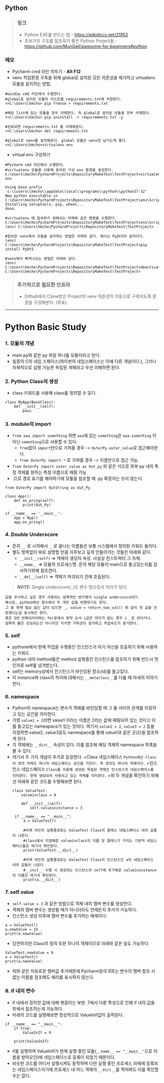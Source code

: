 ## Python

> ### 링크
> * Python EXE를 만드는 법 - https://wikidocs.net/21952
> * 초보가자 구조를 참조하기 좋은 Python Project들 - https://github.com/MunGell/awesome-for-beginners#python 

### 메모
* Pycharm cmd 라인 띄우기 - **Alt F12**
* venv 작업환경 구축을 위해 global로 설치된 모든 의존성을 제거하고 virtualenv 모듈을 설치하는 방법.
```
#windiw cmd 라인에서 수행한다.
#global로 설치된 모듈의 리스트를 requirements.txt에 저장한다.
>>C:\Users\hmcho> pip freeze > requirements.txt

#해당 list에 있는 모듈을 모두 삭제한다. 즉 global로 설치된 모듈을 전부 삭제한다.
>>C:\Users\hmcho> pip uninstall -r requirements.txt -y

#완료되면 requirements.txt 를 삭제해준다.
>>C:\Users\hmcho> del requirements.txt

#global로 venv를 설치해준다. global 모듈은 venv만 남기는게 좋다.
>>C:\Users\hmcho>virtualenv env
```
* virtual env 구성하기
```
#Pycharm cmd 라인에서 수행한다.
#virtualenv 모듈을 사용해 분리된 가상 env 환경을 생성한다.
C:\Users\hmcho\PycharmProjects\RepositoryMakeTest\TestProject>virtualenv env

Using base prefix 'c:\\users\\hmcho\\appdata\\local\\programs\\python\\python37-32'
New python executable in C:\Users\hmcho\PycharmProjects\RepositoryMakeTest\TestProject\env\Scripts\python.exe
Installing setuptools, pip, wheel...
done.

#virtualenv 에 접속하기 위해서는 아래와 같은 명령을 수행한다.
C:\Users\hmcho\PycharmProjects\RepositoryMakeTest\TestProject>env\Scripts\activate.bat
(env) C:\Users\hmcho\PycharmProjects\RepositoryMakeTest\TestProject>

#접속된 venv에서 모듈을 설치하는 방법은 아래와 같다. 예시는 PyQt5의 설치이다.
(env) C:\Users\hmcho\PycharmProjects\RepositoryMakeTest\TestProject>pip install PyQt5

#venv에서 빠져나오는 방법은 아래와 같다.
(env) C:\Users\hmcho\PycharmProjects\RepositoryMakeTest\TestProject>deactivate
C:\Users\hmcho\PycharmProjects\RepositoryMakeTest\TestProject>
```

> ### 추가적으로 필요한 인프라
> * Github에서 Clone받은 Project의 venv 의존성이 자동으로 구축되도록 환경을 구성해본다. (목표)


-----------------------------------
# Python Basic Study

### 1. 모듈의 개념
+ main.py와 같은 py 파일 하나를 모듈이라고 한다. 
+ 일종의 C의 네임 스페이스(파이썬의 네임스페이스는 아예 다른 개념이다.), 그러나 자체적으로 실행 가능한 독립된 개체라고 우선 이해하면 된다.

### 2. Python Class의 생성
+ class 키워드를 사용해 class를 정의할 수 있다.
```
class MyApp(BaseClass):
    def __init__(self):
        pass
```

### 3. module의 import
+ ```from aaa import something``` 하면 ```aaa```에 있는 ```something```은 ```aaa.something``` 이 아닌 ```something```으로 사용할 수 있다.
   * ```from```없이 ```import```만으로 가져올 경우 -> ```OuterPy.outer_value```로 접근해야한다.
   * ```from OuterPy import *``` 로 가져올 경우 -> 이름만으로 접근 가능. 
+ ```from OuterPy import outer_value as Out_py``` 와 같은 식으로 외부 py 내의 특정 객체를 원하는 특정 이름으로 매핑 가능 
+ .으로 경로 표기를 해야하기에 모듈을 참조할 때 .py 확장자는 쓰지 않는다.
```
from OuterPy import OutString as Out_Py

class App():
    def on_pring(self):
        print(Out_Py)

if __name__ == '__main__':
    app = App()
    app.on_pring()
```

### 4. Double Underscore
+ 흔히 ```__``` 로 시작해서 ```__```로 끝나는 이름들은 보통 시스템에서 정의된 키워드 들이다.
+ 별도 항목없이 바로 설명할 만큼 자주보고 깊게 안들어가는 것들은 아래와 같다.
    * ```__init__(self)``` => 객체의 생성자 속성. 사실상 컨스트럭터 그 자체.
    * ```__name__``` => 모듈의 프로세스명. 흔히 해당 모듈이 main으로 돌고있는지를 검사하기위해 참조한다.
    * ```__del__(self)``` => 객체가 파괴되기 전에 호출된다.
> **_NOTE:_**  Single Underscore(```_```)도 변수 명으로서 의미가 있다.
```
값을 무시하고 싶은 경우 사용되는 암묵적인 변수명이 single underscore이다.
예시로, python에선 함수에서 두 개의 값을 반환하기도 한다.
그 중 현재 필요 없는 값이 있으면 _, value = return_two_val() 와 같이 첫 값을 안받겠다는걸 표시하곤 한다.
혹은 5번 반복되어야하는 for문에서 정작 순서 i값은 의미가 없는 경우 i _로 쓴다거나.
암묵적 룰은 강요되는건 아니지만 지키면 가독성이 증가하고 작업속도가 증가한다.
```

### 5. self
+ pythone에서 현재 작업을 수행중인 인스턴스가 자기 자신을 호출하기 위해 사용하는 키워드.
+ python 내의 method들은 method 실행중인 인스턴스를 참조하기 위해 반드시 첫 인자로 self를 넘겨받는다.
+ self는 memory상에서 인스턴스가 바인딩된 장소(id)를 들고있다.
+ 이 instance와 class의 차이에 대해서는 ```__metaclass__```를 다룰 때 자세히 이야기한다.


### 6. namespace
+ Python의 namespace는 변수가 객체를 바인딩할 때 그 둘 사이의 관계를 저장하고 있는 공간을 의미한다.
+ 가령 ```value1 = 2```라면 value1 이라는 이름은 2라는 값에 매핑되어 있는 것이고 이를 들고있는 namespace가 있는 것이다. 여기서 ```value2 = 2```, ```value3 = 2``` 등을 지정하면 value2, value3등도 namespace를 통해 value1과 같은 곳(2)을 참조하게 된다.
+ 각 객체에는 ```__dict__``` 속성이 있다. 이를 참조해 해당 객체의 namespace 목록을 볼 수 있다.
+ 여기서 두 가지 개념이 추가로 등장한다.
   +Class 네임스페이스
   ```Python에선 Class의 정의 자체도 하나의 네임스페이스 공간을 가진다. 즉 정의도 하나의 객체이다.```
   +인스턴스 네임스페이스
   ```Class를 이용해 생성된 독립된 객체인 인스턴스의 네임스페이스를 의미한다. 현재 생성되어 사용되고 있는 객체를 의미한다.```
   +위 두 개념을 확인하기 위해선 아래와 같은 코드를 수행해보면 된다.
   ```
   class ValueTest:
       valueinclass = 8

       def __init__(self):
           self.valueininstance = 3

    if __name__ == "__main__":
        a = ValueTest()
        
        #아래 라인의 실행결과로는 ValueTest Class의 클래스 네임스페이스 내의 값들이 나온다.
        #class에서 지정해준 valueinclass의 이름 및 클래스가 가지는 기본적 네임스페이스들은 여기서 확인된다.
        print(ValueTest.__dict__)
        
        #아래 라인의 실행결과로는 ValueTest Class의 인스턴스인 a의 네임스페이스 내의 값들이 나온다.
        #__init__ 수행 시 생성되는 인스턴스의 self에 추가해준 valueininstance의 이름은 여기서 확인된다.
        print(a.__dict__)
   ```
   
### 7. self.value
+ ```self.value = 3``` 과 같은 방법으로 객체 내의 맴버 변수를 생성한다.
+ 객체의 맴버 변수는 생성될 때가 아니더라도 언제든지 추가가 가능하다.
+ 인스턴스 생성 이후에 맴버 변수를 추가하는 예제이다.
```
a = ValueTest()
a.newValue = 15
print(a.newValue)
```
+ 당연하지만 Class의 정의 또한 하나의 객체이므로 아래와 같은 일도 가능하다.
```
ValueTest.newValue = 9
a = ValueTest()
print(a.newValue)
```
+ 위와 같은 자유로운 맴버값 추가때문에 Pycharm등의 IDE는 변수의 맴버 참조 시 없는 이름을 참조해도 에러를 표시하지 않는다.


### 8. if 내의 변수
+ if 내에서 정의한 값에 대해 햇갈리는 부분. 7에서 다룬 특성으로 인해 if 내의 값을 밖에서 참조하는게 가능하다.
+ 아래의 코드를 실행해보면 정상적으로 ValueInIf값이 출력된다.
```
if __name__ == "__main__":
    if True:
        ValueInIf = 9

    print(ValueInIf)
```
+ if를 실행하며 ValueInIf가 현재 실행 중인 모듈(```__name__ == "__main__"```으로 이름을 받아오던)에 네임스페이스로 등록이 되었기 때문이다.
+ 비슷한 코드를 어디서 실행시켜도 동작하며 다만 실행 중인 프로세스 자체에 등록되는 네임스페이스이기에 프로세스 내 어느 객체의 ```__dict__```를 찍어봐도 이를 확인할 수는 없다.
